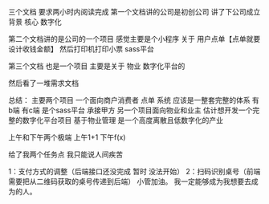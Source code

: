 三个文档 要求两小时内阅读完成
第一个文档讲的公司是初创公司 讲了下公司成立背景  核心 数字化

第二个文档讲的是公司的一个项目 感觉主要是个小程序 关于 用户点单【点单就要设计收钱金额】 然后打印机打印小票 sass平台

第三个文档 也是一个项目 主要是关于 物业 数字化平台的


然后看了一堆需求文档

总结：
主要两个项目 一个面向商户消费者 点单 系统 应该是一整套完整的体系 有b端 有c端 是个sass平台 承接甲方
另一个项目面向物业和业主 估计想开发一个完整的数字化平台项目 基于物业管理 是一个高度离散且低数字化的产业

上午和下午两个极端 上午1+1
下午f(x)


给了我两个任务点 我只能说人间疾苦

1：支付方式的调整（后端接口还没完成 暂时 没法开始）
2：扫码识别桌号（前端需要把从二维码获取的桌号传递到后端）
小管加油。
我一定能够成为我想要去成为的人。